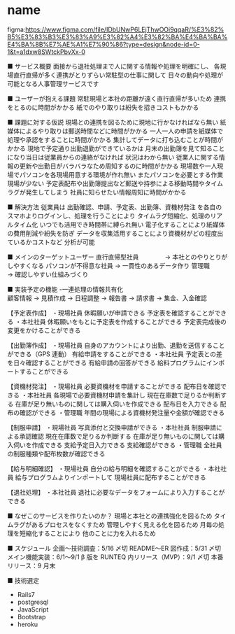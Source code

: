 # name

figma:https://www.figma.com/file/IDbUNwP6LEjThwOOi9qqaR/%E3%82%B5%E3%83%B3%E3%83%A9%E3%82%A4%E3%82%BA%E4%BA%BA%E4%BA%8B%E7%AE%A1%E7%90%86?type=design&node-id=0-1&t=a1dxw8SWtckPbvXx-0

■ サービス概要
面接から退社処理まで人に関する情報や処理を明確にし、
各現場直行直帰が多く連携がとりずらい常駐型の仕事に関して
日々の動向や処理が可能となる人事管理サービスです

■ ユーザーが抱える課題
常駐現場と本社の距離が遠く直行直帰が多いため
連携をとるのに時間がかかる
紙でのやり取りは紛失を招きコストもかかる

■ 課題に対する仮説
現場との連携を図るために現地に行かなければなら無い
紙媒体によるやり取りは郵送時間などに時間がかかる
一人一人の申請を紙媒体で処理や承認をすることに時間がかかる
集計してデータに打ち込むことが時間がかかる
現地で予定通り出勤退勤ができているかは
月末の出勤簿を見て知ることになり当日は従業員からの連絡がなければ
状況はわから無い
従業人に関する情報の更新や出勤日がバラバラなため周知するのに時間がかかる
現場数や一人現場でパソコンを各現場用意する環境が作れ無い
またパソコンを必要とする作業現場が少ない
予定表配布や出勤簿提出など郵送や持参による移動時間やタイムラグが発生してしまう
社員に知らせたい情報周知に時間がかかる

■ 解決方法
従業員は
出勤確認、申請、予定表、出勤簿、資機材発注
を各自のスマホよりログインし、処理を行うことにより
タイムラグ短縮化、処理のリアルタイム化
いつでも活用でき時間帯に縛られ無い
電子化することにより紙媒体の費用削減や紛失を防ぎ
データを収集活用することにより資機材がどの程度出ているかコストなど
分析が可能

■ メインのターゲットユーザー
直行直帰型社員　　　　 → 本社とのやりとりがしやすくなる
パソコンが不得意な社員 → 一貫性のあるデータ作り
管理職　　　　　　　　 → 確認しやすい仕組みづくり

■ 実装予定の機能 -一連処理の情報共有化  
 顧客情報 → 見積作成 → 日程調整 → 報告書 → 請求書 → 集金、入金確認

【予定表作成】
・現場社員
休暇願いが申請できる
予定表を確認することができる
・本社社員
休暇願いをもとに予定表を作成することができる
予定表完成後の変更をかけることができる

【出勤簿作成】
・現場社員
自身のアカウントにより出勤、退勤を送信することができる（GPS 連動）
有給申請をすることができる
・本社社員
予定表との差を日々確認することができる
有給申請の回答ができる
給料プログラムにインポートすることができる

【資機材発注】
・現場社員
必要資機材を申請することができる
配布日を確認できる
・本社社員
各現場で必要資機材申請を集計し
現在在庫数で足りるか判断する
在庫が足り無いものに関しては購入伺いを作成できる
配布日を入力できる
配布の確認ができる
・管理職
年間の現場による資機材発注量や金額が確認できる

【制服申請】
・現場社員
写真添付と交換申請ができる
・本社社員
制服申請による承認確認
現在在庫数で足りるか判断する
在庫が足り無いものに関しては購入伺いを作成できる
支給予定日入力できる
支給確認ができる
・管理職
全社員の制服種類や配布枚数が確認できる

【給与明細確認】
・現場社員
自分の給与明細を確認することができる
・本社社員
給与プログラムよりインポートして
現場社員に配布することができる

【退社処理】
・本社社員
退社に必要なデータをフォームにより入力することができる

■ なぜこのサービスを作りたいのか？
現場と本社との連携強化を図るため
タイムラグがあるプロセスをなくすため
管理しやすく見える化を図るため
月毎の処理を短縮化することにより
他のことに力を入れるため

■ スケジュール
企画〜技術調査：5/16 〆切
README〜ER 図作成：5/31 〆切
メイン機能実装：6/1〜9/1
β 版を RUNTEQ 内リリース（MVP）：9/1 〆切
本番リリース：9 月末

■ 技術選定

- Rails7
- postgresql
- JavaScript
- Bootstrap
- heroku
